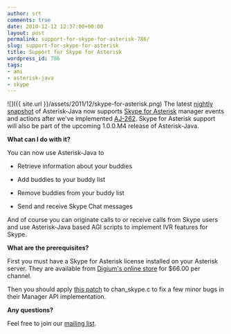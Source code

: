 ```yaml
---
author: srt
comments: true
date: 2010-12-12 12:37:00+00:00
layout: post
permalink: support-for-skype-for-asterisk-786/
slug: support-for-skype-for-asterisk
title: Support for Skype for Asterisk
wordpress_id: 786
tags:
- ami
- asterisk-java
- skype
---
```



![]({{ site.url }}/assets/2011/12/skype-for-asterisk.png)
The latest [nightly snapshot](https://secure.reucon.net/nexus/content/repositories/opensource-snapshots/org/asteriskjava/asterisk-java/1.0.0.CI-SNAPSHOT/) of Asterisk-Java now supports [Skype for Asterisk](http://www.digium.com/en/products/software/skypeforasterisk.php) manager events and actions after we've implemented [AJ-262](https://secure.reucon.net/issues/browse/AJ-262). Skype for Asterisk support will also be part of the upcoming 1.0.0.M4 release of Asterisk-Java.





**What can I do with it?**





You can now use Asterisk-Java to




  * Retrieve information about your buddies


  * Add buddies to your buddy list


  * Remove buddies from your buddy list


  * Send and receive Skype Chat messages


And of course you can originate calls to or receive calls from Skype users and use Asterisk-Java based AGI scripts to implement IVR features for Skype.





**What are the prerequisites?**





First you must have a Skype for Asterisk license installed on your Asterisk server. They are available from [Digium's online store](http://store.digium.com/productview.php?product_code=1SFA0001) for $66.00 per channel.  

Then you should apply [this patch](https://secure.reucon.net/issues/secure/attachment/11404/chan_skype.patch) to chan_skype.c to fix a few minor bugs in their Manager API implementation.





**Any questions?**





Feel free to join our [mailing list](https://lists.sourceforge.net/lists/listinfo/asterisk-java-users). 






